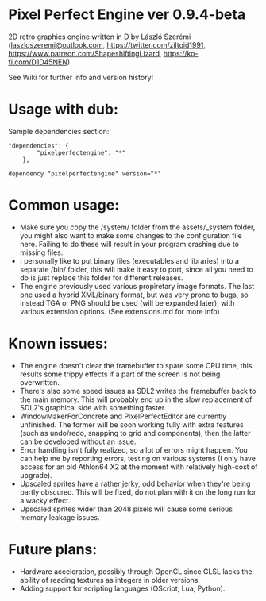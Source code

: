 # Pixel Perfect Engine ver 0.9.4-beta

2D retro graphics engine written in D by László Szerémi (laszloszeremi@outlook.com, https://twitter.com/ziltoid1991, https://www.patreon.com/ShapeshiftingLizard, https://ko-fi.com/D1D45NEN).

See Wiki for further info and version history!


# Usage with dub:
Sample dependencies section:
```
"dependencies": {
		"pixelperfectengine": "*"
	},
```

```
dependency "pixelperfectengine" version="*"
```

# Common usage:

* Make sure you copy the /system/ folder from the assets/_system folder, you might also want to make some changes to the configuration file here. Failing to do these will result in your program crashing due to missing files.
* I personally like to put binary files (executables and libraries) into a separate /bin/ folder, this will make it easy to port, since all you need to do is just replace this folder for different releases.
* The engine previously used various propiretary image formats. The last one used a hybrid XML/binary format, but was very prone to bugs, so instead TGA or PNG should be used (will be expanded later), with various extension options. (See extensions.md for more info)

# Known issues:

* The engine doesn't clear the framebuffer to spare some CPU time, this results some trippy effects if a part of the screen is not being overwritten.
* There's also some speed issues as SDL2 writes the framebuffer back to the main memory. This will probably end up in the slow replacement of SDL2's graphical side with something faster.
* WindowMakerForConcrete and PixelPerfectEditor are currently unfinished. The former will be soon working fully with extra features (such as undo/redo, snapping to grid and components), then the latter can be developed without an issue.
* Error handling isn't fully realized, so a lot of errors might happen. You can help me by reporting errors, testing on various systems (I only have access for an old Athlon64 X2 at the moment with relatively high-cost of upgrade).
* Upscaled sprites have a rather jerky, odd behavior when they're being partly obscured. This will be fixed, do not plan with it on the long run for a wacky effect.
* Upscaled sprites wider than 2048 pixels will cause some serious memory leakage issues.

# Future plans:

* Hardware acceleration, possibly through OpenCL since GLSL lacks the ability of reading textures as integers in older versions.
* Adding support for scripting languages (QScript, Lua, Python).
